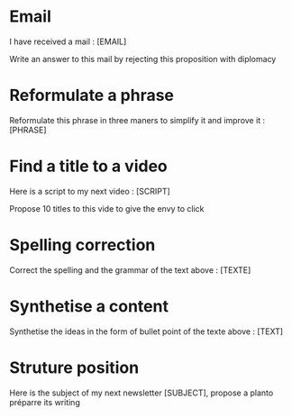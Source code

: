 # Email

I have received a mail : [EMAIL]

Write an answer to this mail by rejecting this proposition with diplomacy

# Reformulate a phrase

Reformulate this phrase in three maners to simplify it and improve it : [PHRASE]

# Find a title to a video

Here is a script to my next video : [SCRIPT]

Propose 10 titles to this vide to give the envy to click

# Spelling correction

Correct the spelling and the grammar of the text above : [TEXTE]

# Synthetise a content

Synthetise the ideas in the form of bullet point of the texte above : [TEXT]

# Struture position

Here is the subject of my next newsletter [SUBJECT], propose a planto préparre its writing
